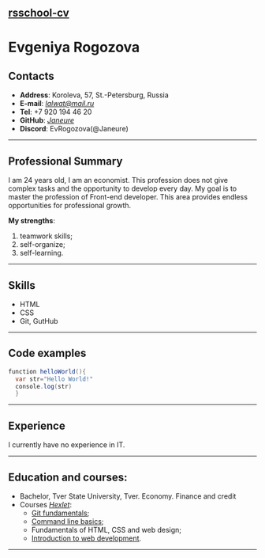 ## [rsschool-cv](https://rs.school)

# Evgeniya Rogozova

## Contacts

* **Address**: Koroleva, 57, St.-Petersburg, Russia
* **E-mail**: *lalwat@mail.ru*
* **Tel**: +7 920 194 46 20
* **GitHub**: [*Janeure*](https://github.com/Janeure)
* **Discord**: EvRogozova(@Janeure)
***
## Professional Summary

I am 24 years old, I am an economist. This profession does not give complex tasks and the opportunity to develop every day. My goal is to master the profession of Front-end developer. This area provides endless opportunities for professional growth.

**My strengths**:
1. teamwork skills;
1. self-organize;
1. self-learning.
***
## Skills
* HTML
* CSS
* Git, GutHub
***
## Code examples
```java script
function helloWorld(){
  var str="Hello World!"
  console.log(str)
  }
```
***
## Experience

I currently have no experience in IT.

***
## Education and courses:

* Bachelor, Tver State University, Tver. Economy. Finance and credit
* Courses [*Hexlet*](https://ru.hexlet.io):
    * [Git fundamentals](https://ru.hexlet.io/courses/intro_to_git);
    * [Command line basics](https://ru.hexlet.io/courses/cli-basics);
    * Fundamentals of HTML, CSS and web design;
    * [Introduction to web development](https://ru.hexlet.io/courses/intro_to_web_development).
***
